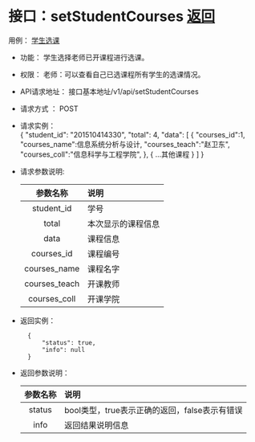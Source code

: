<!-- markdownlint-disable MD033-->
<!-- 禁止MD033类型的警告 https://www.npmjs.com/package/markdownlint -->

# 接口：setStudentCourses  [返回](../README.md)
用例： [学生选课](../用例/学生选课.md)

- 功能：
    学生选择老师已开课程进行选课。
    
- 权限：
    老师：可以查看自己已选课程所有学生的选课情况。
    
- API请求地址： 
    接口基本地址/v1/api/setStudentCourses

- 请求方式 ：
    POST
 
- 请求实例：  
        { 
            "student_id": "201510414330", 
            "total": 4,
            "data": [
                {
                "courses_id":1,
                "courses_name":信息系统分析与设计, 
                "courses_teach":"赵卫东",
                "courses_coll":"信息科学与工程学院",
                }, 
                {
                ...其他课程
                }
            ] 
        }

- 请求参数说明:       
 
  |参数名称|说明|
  |:---------:|:--------------------------------------------------------|      
  |student_id|学号|
  |total|本次显示的课程信息|
  |data|课程信息|
  |courses_id|课程编号|
  |courses_name|课程名字|
  |courses_teach|开课教师|
  |courses_coll|开课学院| 
  
  
 
- 返回实例：

        {         
            "status": true,
            "info": null
        }

- 返回参数说明：    
 
  |参数名称|说明|
  |:---------:|:--------------------------------------------------------|      
  |status|bool类型，true表示正确的返回，false表示有错误|
  |info|返回结果说明信息|



